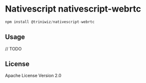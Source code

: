 # Nativescript nativescript-webrtc

```javascript
npm install @triniwiz/nativescript-webrtc
```

## Usage

// TODO

## License

Apache License Version 2.0
